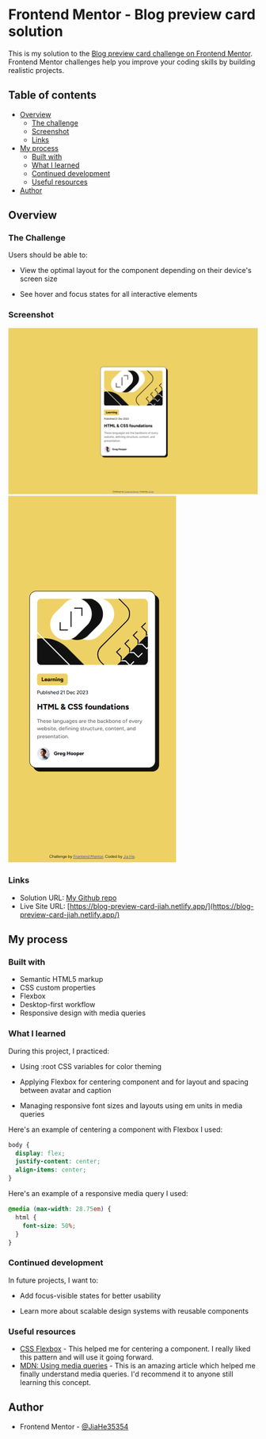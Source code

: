 # Frontend Mentor - Blog preview card solution

This is my solution to the [Blog preview card challenge on Frontend Mentor](https://www.frontendmentor.io/challenges/blog-preview-card-ckPaj01IcS). Frontend Mentor challenges help you improve your coding skills by building realistic projects.

## Table of contents

- [Overview](#overview)
  - [The challenge](#the-challenge)
  - [Screenshot](#screenshot)
  - [Links](#links)
- [My process](#my-process)
  - [Built with](#built-with)
  - [What I learned](#what-i-learned)
  - [Continued development](#continued-development)
  - [Useful resources](#useful-resources)
- [Author](#author)

## Overview

### The Challenge

Users should be able to:

- View the optimal layout for the component depending on their device's screen size

- See hover and focus states for all interactive elements

### Screenshot

![](./screenshot-desktop.png)
![](./screenshot-mobile.png)

### Links

- Solution URL: [My Github repo](https://github.com/JiaHe35354/blog-preview-card)
- Live Site URL: [https://blog-preview-card-jiah.netlify.app/](https://blog-preview-card-jiah.netlify.app/)

## My process

### Built with

- Semantic HTML5 markup
- CSS custom properties
- Flexbox
- Desktop-first workflow
- Responsive design with media queries

### What I learned

During this project, I practiced:

- Using :root CSS variables for color theming

- Applying Flexbox for centering component and for layout and spacing between avatar and caption

- Managing responsive font sizes and layouts using em units in media queries

Here's an example of centering a component with Flexbox I used:

```css
body {
  display: flex;
  justify-content: center;
  align-items: center;
}
```

Here's an example of a responsive media query I used:

```css
@media (max-width: 28.75em) {
  html {
    font-size: 50%;
  }
}
```

### Continued development

In future projects, I want to:

- Add focus-visible states for better usability

- Learn more about scalable design systems with reusable components

### Useful resources

- [CSS Flexbox](https://developer.mozilla.org/en-US/docs/Learn_web_development/Core/CSS_layout/Flexbox) - This helped me for centering a component. I really liked this pattern and will use it going forward.
- [MDN: Using media queries](https://developer.mozilla.org/en-US/docs/Web/CSS/CSS_media_queries/Using_media_queries) - This is an amazing article which helped me finally understand media queries. I'd recommend it to anyone still learning this concept.

## Author

- Frontend Mentor - [@JiaHe35354](https://www.frontendmentor.io/profile/JiaHe35354)
